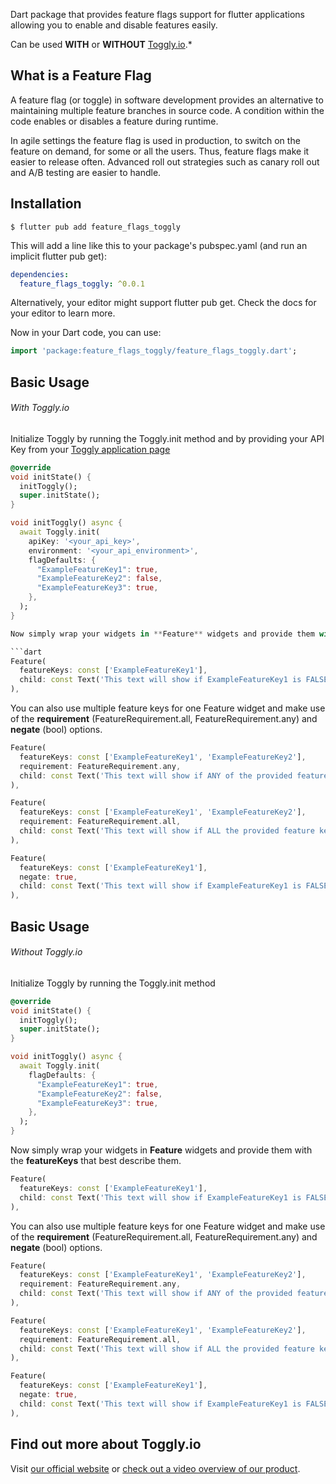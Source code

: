 Dart package that provides feature flags support for flutter applications allowing you to enable and disable features easily.

Can be used **WITH** or **WITHOUT** [Toggly.io](https://toggly.io).*

## What is a Feature Flag

A feature flag (or toggle) in software development provides an alternative to maintaining multiple feature branches in source code. A condition within the code enables or disables a feature during runtime.

In agile settings the feature flag is used in production, to switch on the feature on demand, for some or all the users. Thus, feature flags make it easier to release often. Advanced roll out strategies such as canary roll out and A/B testing are easier to handle.

## Installation

```
$ flutter pub add feature_flags_toggly
```

This will add a line like this to your package's pubspec.yaml (and run an implicit flutter pub get):

```yaml
dependencies:
  feature_flags_toggly: ^0.0.1
```

Alternatively, your editor might support flutter pub get. Check the docs for your editor to learn more.

Now in your Dart code, you can use:

```dart
import 'package:feature_flags_toggly/feature_flags_toggly.dart';
```

## Basic Usage
###### With Toggly.io

Initialize Toggly by running the Toggly.init method and by providing your API Key from your [Toggly application page](https://app.toggly.io)

```dart
@override
void initState() {
  initToggly();
  super.initState();
}

void initToggly() async {
  await Toggly.init(
    apiKey: '<your_api_key>',
    environment: '<your_api_environment>',
    flagDefaults: {
      "ExampleFeatureKey1": true,
      "ExampleFeatureKey2": false,
      "ExampleFeatureKey3": true,
    },
  );
}

Now simply wrap your widgets in **Feature** widgets and provide them with the **featureKeys** that best describe them.

```dart
Feature(
  featureKeys: const ['ExampleFeatureKey1'],
  child: const Text('This text will show if ExampleFeatureKey1 is FALSE'),
),
```

You can also use multiple feature keys for one Feature widget and make use of the **requirement** (FeatureRequirement.all, FeatureRequirement.any) and **negate** (bool) options.

```dart
Feature(
  featureKeys: const ['ExampleFeatureKey1', 'ExampleFeatureKey2'],
  requirement: FeatureRequirement.any,
  child: const Text('This text will show if ANY of the provided feature keys are TRUE'),
),
```

```dart
Feature(
  featureKeys: const ['ExampleFeatureKey1', 'ExampleFeatureKey2'],
  requirement: FeatureRequirement.all,
  child: const Text('This text will show if ALL the provided feature keys are TRUE'),
),
```

```dart
Feature(
  featureKeys: const ['ExampleFeatureKey1'],
  negate: true,
  child: const Text('This text will show if ExampleFeatureKey1 is FALSE'),
),
```

## Basic Usage
###### Without Toggly.io

Initialize Toggly by running the Toggly.init method

```dart
@override
void initState() {
  initToggly();
  super.initState();
}

void initToggly() async {
  await Toggly.init(
    flagDefaults: {
      "ExampleFeatureKey1": true,
      "ExampleFeatureKey2": false,
      "ExampleFeatureKey3": true,
    },
  );
}
```

Now simply wrap your widgets in **Feature** widgets and provide them with the **featureKeys** that best describe them.

```dart
Feature(
  featureKeys: const ['ExampleFeatureKey1'],
  child: const Text('This text will show if ExampleFeatureKey1 is FALSE'),
),
```

You can also use multiple feature keys for one Feature widget and make use of the **requirement** (FeatureRequirement.all, FeatureRequirement.any) and **negate** (bool) options.

```dart
Feature(
  featureKeys: const ['ExampleFeatureKey1', 'ExampleFeatureKey2'],
  requirement: FeatureRequirement.any,
  child: const Text('This text will show if ANY of the provided feature keys are TRUE'),
),
```

```dart
Feature(
  featureKeys: const ['ExampleFeatureKey1', 'ExampleFeatureKey2'],
  requirement: FeatureRequirement.all,
  child: const Text('This text will show if ALL the provided feature keys are TRUE'),
),
```

```dart
Feature(
  featureKeys: const ['ExampleFeatureKey1'],
  negate: true,
  child: const Text('This text will show if ExampleFeatureKey1 is FALSE'),
),
```

## Find out more about Toggly.io

Visit [our official website](https://toggly.io) or [check out a video overview of our product](https://docs.toggly.io/).

